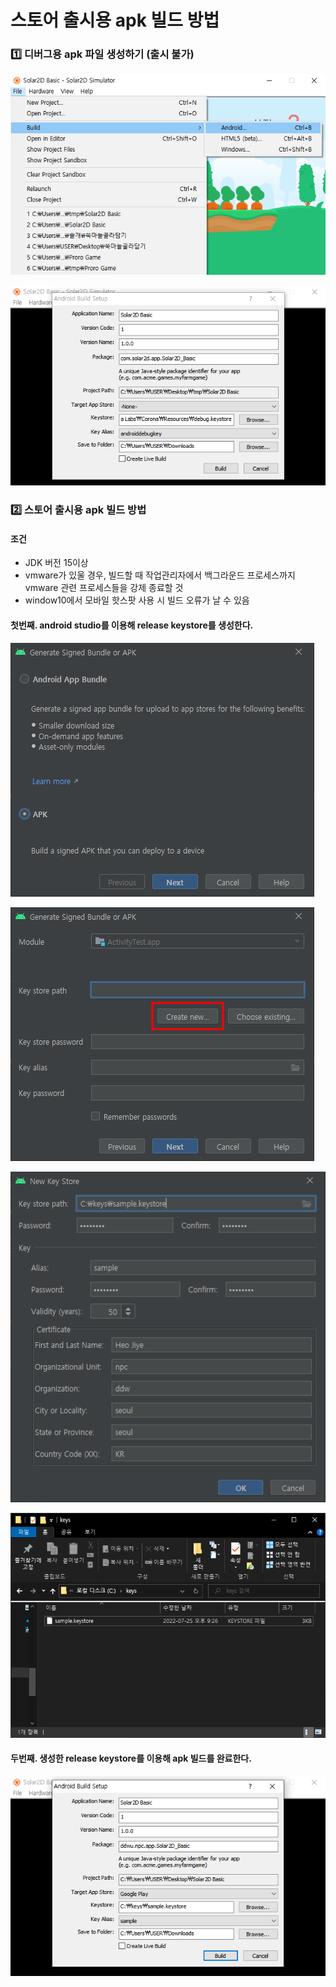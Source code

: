 # 스토어 출시용 apk 빌드 방법

### 1️⃣ 디버그용 apk 파일 생성하기 (출시 불가)
![Alt text](../image/supple02/02.png)  

![Alt text](../image/supple02/01.png)

### 2️⃣ 스토어 출시용 apk 빌드 방법
#### 조건
* JDK 버전 15이상
* vmware가 있울 경우, 빌드할 때 작업관리자에서 백그라운드 프로세스까지 vmware 관련 프로세스들을 강제 종료할 것
* window10에서 모바일 핫스팟 사용 시 빌드 오류가 날 수 있음

#### 첫번째. android studio를 이용해 release keystore를 생성한다.

![Alt text](../image/supple02/04.png)  

![Alt text](../image/supple02/05.png)  

![Alt text](../image/supple02/06.png)  

![Alt text](../image/supple02/07.png)  

#### 두번째. 생성한 release keystore를 이용해 apk 빌드를 완료한다.
![Alt text](../image/supple02/08.png)  
